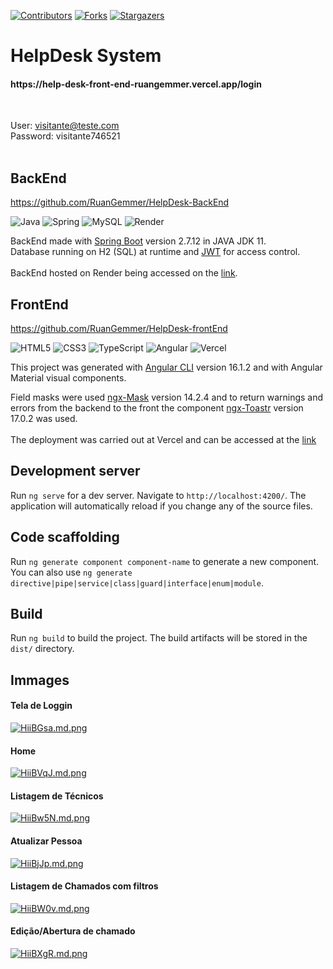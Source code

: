 [![Contributors][contributors-shield]][contributors-url]
[![Forks][forks-shield]][forks-url]
[![Stargazers][stars-shield]][stars-url]

<h1>HelpDesk System</h1>
<h4>https://help-desk-front-end-ruangemmer.vercel.app/login</h4>
<br>

User: visitante@teste.com
<br>
Password: visitante746521
<br><br>

## BackEnd
https://github.com/RuanGemmer/HelpDesk-BackEnd

![Java](https://img.shields.io/badge/java-%23ED8B00.svg?style=for-the-badge&logo=openjdk&logoColor=white)
![Spring](https://img.shields.io/badge/spring-%236DB33F.svg?style=for-the-badge&logo=spring&logoColor=white)
![MySQL](https://img.shields.io/badge/mysql-%2300f.svg?style=for-the-badge&logo=mysql&logoColor=white)
![Render](https://img.shields.io/badge/Render-%46E3B7.svg?style=for-the-badge&logo=render&logoColor=white)


BackEnd made with [Spring Boot](https://github.com/spring-projects/spring-boot) version 2.7.12 in JAVA JDK 11.
<br>
Database running on H2 (SQL) at runtime and [JWT](https://jwt.io) for access control.
<br><br>
BackEnd hosted on Render being accessed on the [link](https://helpdesk-oihd.onrender.com/).

## FrontEnd
https://github.com/RuanGemmer/HelpDesk-frontEnd

![HTML5](https://img.shields.io/badge/html5-%23E34F26.svg?style=for-the-badge&logo=html5&logoColor=white)
![CSS3](https://img.shields.io/badge/css3-%231572B6.svg?style=for-the-badge&logo=css3&logoColor=white)
![TypeScript](https://img.shields.io/badge/typescript-%23007ACC.svg?style=for-the-badge&logo=typescript&logoColor=white)
![Angular](https://img.shields.io/badge/angular-%23DD0031.svg?style=for-the-badge&logo=angular&logoColor=white)
![Vercel](https://img.shields.io/badge/vercel-%23000000.svg?style=for-the-badge&logo=vercel&logoColor=white)

This project was generated with [Angular CLI](https://github.com/angular/angular-cli) version 16.1.2 and with Angular Material visual components.
<br>

Field masks were used [ngx-Mask](https://www.npmjs.com/package/ngx-mask) version 14.2.4 and to return warnings and errors from the backend to the front the component [ngx-Toastr](https://www.npmjs.com/package/ngx-toastr?activeTab=versions) version 17.0.2 was used.
<br><br>
The deployment was carried out at Vercel and can be accessed at the [link](https://help-desk-front-end-ruangemmer.vercel.app/login) 

## Development server

Run `ng serve` for a dev server. Navigate to `http://localhost:4200/`. The application will automatically reload if you change any of the source files.

## Code scaffolding

Run `ng generate component component-name` to generate a new component. You can also use `ng generate directive|pipe|service|class|guard|interface|enum|module`.

## Build

Run `ng build` to build the project. The build artifacts will be stored in the `dist/` directory.

## Immages
<h4>Tela de Loggin</h4>
<div class="align-center">
  <a href="https://freeimage.host/i/HiiBGsa"><img src="https://iili.io/HiiBGsa.md.png" alt="HiiBGsa.md.png" border="0"></a>
</div>

<h4>Home</h4>
<div class="align-center">
  <a href="https://freeimage.host/i/HiiBVqJ"><img src="https://iili.io/HiiBVqJ.md.png" alt="HiiBVqJ.md.png" border="0"></a>
</div>

<h4>Listagem de Técnicos</h4>
<div class="align-center">
  <a href="https://freeimage.host/i/HiiBw5N"><img src="https://iili.io/HiiBw5N.md.png" alt="HiiBw5N.md.png" border="0"></a>
</div>

<h4>Atualizar Pessoa</h4>
<div class="align-center">
  <a href="https://freeimage.host/i/HiiBjJp"><img src="https://iili.io/HiiBjJp.md.png" alt="HiiBjJp.md.png" border="0"></a>
</div>

<h4>Listagem de Chamados com filtros</h4>
<div class="align-center">
  <a href="https://freeimage.host/i/HiiBW0v"><img src="https://iili.io/HiiBW0v.md.png" alt="HiiBW0v.md.png" border="0"></a>
</div>

<h4>Edição/Abertura de chamado</h4>
<div class="align-center">
  <a href="https://freeimage.host/i/HiiBXgR"><img src="https://iili.io/HiiBXgR.md.png" alt="HiiBXgR.md.png" border="0"></a>
</div>

 <!-- MARKDOWN LINKS & IMAGES -->
<!-- https://www.markdownguide.org/basic-syntax/#reference-style-links -->
[contributors-shield]: https://img.shields.io/github/contributors/RuanGemmer/HelpDesk-FrontEnd.svg?style=for-the-badge
[contributors-url]: https://github.com/RuanGemmer/HelpDesk-FrontEnd/graphs/contributors
[forks-shield]: https://img.shields.io/github/forks/RuanGemmer/HelpDesk-FrontEnd.svg?style=for-the-badge
[forks-url]: https://github.com/RuanGemmer/HelpDesk-FrontEnd/network/members
[stars-shield]: https://img.shields.io/github/stars/RuanGemmer/HelpDesk-FrontEnd.svg?style=for-the-badge
[stars-url]: https://github.com/RuanGemmer/HelpDesk-FrontEnd/stargazers
